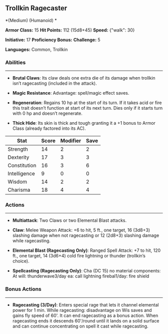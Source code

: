 ## Trollkin Ragecaster
*(Medium) (Humanoid) *

**Armor Class:** 15
**Hit Points:** 112 (15d8+45)
**Speed:** {"walk": 30}

**Initiative:** 17
**Proficiency Bonus:**
**Challenge:** 5

**Languages:** Common, Trollkin

### Abilities
 --- 
- **Brutal Claws**: Its claw deals one extra die of its damage when trollkin isn’t ragecasting (included in the attack).

- **Magic Resistance**: Advantage: spell/magic effect saves.

- **Regeneration**: Regains 10 hp at the start of its turn. If it takes acid or fire this trait doesn’t function at start of its next turn. Dies only if it starts turn with 0 hp and doesn’t regenerate.

- **Thick Hide**: Its skin is thick and tough granting it a +1 bonus to Armor Class (already factored into its AC).



| Stat | Score | Modifier | Save |
| ---- | ---- | ---- | ---- |
| Strength | 14 | 2 | 2 |
| Dexterity | 17 | 3 | 3 |
| Constitution | 16 | 3 | 6 |
| Intelligence | 9 | 0 | 0 |
| Wisdom | 14 | 2 | 2 |
| Charisma | 18 | 4 | 4 |

### Actions
 --- 
- **Multiattack**: Two Claws or two Elemental Blast attacks.

- **Claw**: Melee Weapon Attack: +6 to hit, 5 ft., one target, 16 (3d8+3) slashing damage when not ragecasting or 12 (2d8+3) slashing damage while ragecasting.

- **Elemental Blast (Ragecasting Only)**: Ranged Spell Attack: +7 to hit, 120 ft., one target, 14 (3d6+4) cold fire lightning or thunder (trollkin’s choice).

- **Spellcasting (Ragecasting Only)**: Cha (DC 15) no material components: At will: thunderwave3/day ea: call lightning firebal1/day: fire shield

### Bonus Actions
 --- 
- **Ragecasting (3/Day)**: Enters special rage that lets it channel elemental power for 1 min. While ragecasting: disadvantage on Wis saves and gains fly speed of 60'. It can end ragecasting as a bonus action. When ragecasting ends it descends 60'/round until it lands on a solid surface and can continue concentrating on spell it cast while ragecasting.


